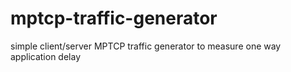 # mptcp-traffic-generator
simple client/server MPTCP traffic generator to measure one way application delay
